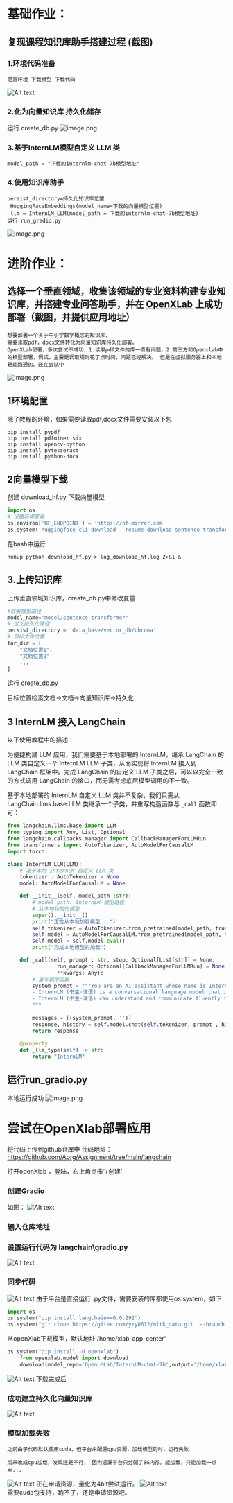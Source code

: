# **基础作业**：

## 复现课程知识库助手搭建过程 (截图)
### 1.环境代码准备
    配置环境 下载模型 下载代码

![Alt text](images/download.jpg)
### 2.化为向量知识库 持久化储存
运行 create_db.py
![image.png](images/1.jpg)

### 3.基于InternLM模型自定义 LLM 类
    model_path = "下载的internlm-chat-7b模型地址"
### 4.使用知识库助手
    persist_directory=持久化知识库位置
     HuggingFaceEmbeddings(model_name=下载的向量模型位置)
     llm = InternLM_LLM(model_path = 下载的internlm-chat-7b模型地址)
    运行 run_gradio.py
![image.png](images/3.jpg)





# **进阶作业**：
## 选择一个垂直领域，收集该领域的专业资料构建专业知识库，并搭建专业问答助手，并在 [OpenXLab](https://openxlab.org.cn/apps) 上成功部署（截图，并提供应用地址）
    想要部署一个关于中小学数学概念的知识库，
    需要读取pdf，docx文件转化为向量知识库持久化部署。
    OpenXLab部署，多次尝试不成功，1.读取pdf文件的库一直有问题。2.第三方和Openxlab中的模型部署，调试，主要是调取规则花了点时间，问题已经解决。 但是在虚拟服务器上和本地是能跑通的。还在尝试中
![image.png](images/openxlab_confit.jpg)
## 1环境配置
除了教程的环境，如果需要读取pdf,docx文件需要安装以下包
```shell
pip install pypdf
pip install pdfminer.six
pip install opencv-python
pip install pytesseract
pip install python-docx
```
## 2向量模型下载
创建 download_hf.py 下载向量模型
```python
import os
# 设置环境变量
os.environ['HF_ENDPOINT'] = 'https://hf-mirror.com'
os.system('huggingface-cli download --resume-download sentence-transformers/paraphrase-multilingual-MiniLM-L12-v2 --local-dir /home/chy/api/tutorial/langchain/demo/model/sentence-transformer')
```
在bash中运行
```shell
nohup python download_hf.py > log_download_hf.log 2>&1 &
```
## 3.上传知识库
上传垂直领域知识库，create_db.py中修改变量
```python
#检索模型路径
model_name="model/sentence-transformer"
# 定义持久化路径
persist_directory = 'data_base/vector_db/chroma'
# 目标文件位置
tar_dir = [
    "文档位置1"，
    "文档位置2"
    ...
]
```
运行 create_db.py

目标位置检索文档->文档->向量知识库->持久化
## 3 InternLM 接入 LangChain
以下使用教程中的描述：

为便捷构建 LLM 应用，我们需要基于本地部署的 InternLM，继承 LangChain 的 LLM 类自定义一个 InternLM LLM 子类，从而实现将 InternLM 接入到 LangChain 框架中。完成 LangChain 的自定义 LLM 子类之后，可以以完全一致的方式调用 LangChain 的接口，而无需考虑底层模型调用的不一致。

基于本地部署的 InternLM 自定义 LLM 类并不复杂，我们只需从 LangChain.llms.base.LLM 类继承一个子类，并重写构造函数与 `_call` 函数即可：

```python
from langchain.llms.base import LLM
from typing import Any, List, Optional
from langchain.callbacks.manager import CallbackManagerForLLMRun
from transformers import AutoTokenizer, AutoModelForCausalLM
import torch

class InternLM_LLM(LLM):
    # 基于本地 InternLM 自定义 LLM 类
    tokenizer : AutoTokenizer = None
    model: AutoModelForCausalLM = None

    def __init__(self, model_path :str):
        # model_path: InternLM 模型路径
        # 从本地初始化模型
        super().__init__()
        print("正在从本地加载模型...")
        self.tokenizer = AutoTokenizer.from_pretrained(model_path, trust_remote_code=True)
        self.model = AutoModelForCausalLM.from_pretrained(model_path, trust_remote_code=True).to(torch.bfloat16).cuda()
        self.model = self.model.eval()
        print("完成本地模型的加载")

    def _call(self, prompt : str, stop: Optional[List[str]] = None,
                run_manager: Optional[CallbackManagerForLLMRun] = None,
                **kwargs: Any):
        # 重写调用函数
        system_prompt = """You are an AI assistant whose name is InternLM (书生·浦语).
        - InternLM (书生·浦语) is a conversational language model that is developed by Shanghai AI Laboratory (上海人工智能实验室). It is designed to be helpful, honest, and harmless.
        - InternLM (书生·浦语) can understand and communicate fluently in the language chosen by the user such as English and 中文.
        """
        
        messages = [(system_prompt, '')]
        response, history = self.model.chat(self.tokenizer, prompt , history=messages)
        return response
        
    @property
    def _llm_type(self) -> str:
        return "InternLM"
```

## 运行run_gradio.py
本地运行成功
![image.png](images/5.jpg)

# 尝试在OpenXlab部署应用
将代码上传到github仓库中
代码地址：https://github.com/Aorg/Assignment/tree/main/langchain

打开openXlab ，登陆，右上角点击‘+创建’

###  创建Gradio
如图：
![Alt text](images/gtadio.jpg)

### 输入仓库地址

### 设置运行代码为 langchain\gradio.py
![Alt text](images/%E9%85%8D%E7%BD%AE.jpg)

### 同步代码
![Alt text](images/deploy.jpg)
由于平台是直接运行 .py文件，需要安装的库都使用os.system，如下
```python
import os
os.system("pip install langchain==0.0.292")
os.system("git clone https://gitee.com/yzy0612/nltk_data.git  --branch gh-pages;cd nltk_data;mv packages/*  ./;cd tokenizers;unzip punkt.zip;cd ../taggers;unzip averaged_perceptron_tagger.zip")
```

从openXlab下载模型，默认地址'/home/xlab-app-center'
```python
os.system("pip install -U openxlab")
    from openxlab.model import download
    download(model_repo='OpenLMLab/InternLM-chat-7b',output='/home/xlab-app-center/InternLM-chat-7b')
```
![Alt text](images/download_model.jpg)
下载完成后

### 成功建立持久化向量知识库
![Alt text](images/bug.jpg)

### 模型加载失败
    之前由于代码默认使用cuda，但平台未配置gpu资源，加载模型的时，运行失败

    后来改成cpu加载，发现还是不行， 因为遗漏平台只分配了8G内存。能加载，只能加载一点点...
![Alt text](images/bug_notrun.jpg)
    正在申请资源，量化为4bit尝试运行。
![Alt text](images/bit4.jpg)    
   需要cuda包支持，跑不了，还是申请资源吧。










